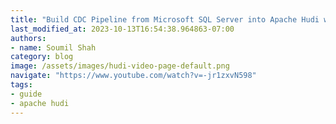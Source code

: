 ```yaml
---
title: "Build CDC Pipeline from Microsoft SQL Server into Apache Hudi with AWS DMS | PART 5"
last_modified_at: 2023-10-13T16:54:38.964863-07:00
authors:
- name: Soumil Shah
category: blog
image: /assets/images/hudi-video-page-default.png
navigate: "https://www.youtube.com/watch?v=-jr1zxvN598"
tags:
- guide
- apache hudi
---
```

